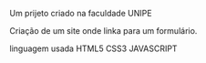 Um prijeto criado na faculdade UNIPE

Criação de um site onde linka para um formulário.

linguagem usada HTML5 CSS3 JAVASCRIPT
